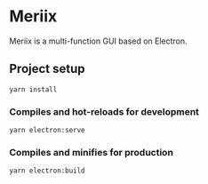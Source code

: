 # Meriix

Meriix is a multi-function GUI based on Electron.

## Project setup
```
yarn install
```
### Compiles and hot-reloads for development
```
yarn electron:serve
```

### Compiles and minifies for production
```
yarn electron:build
```